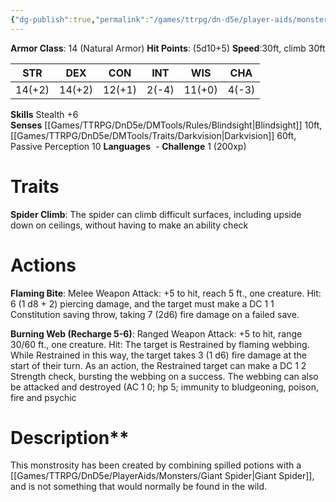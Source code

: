 ```yaml
---
{"dg-publish":true,"permalink":"/games/ttrpg/dn-d5e/player-aids/monsters/giant-inferno-spider/","tags":["ttrpg/dnd/5e","statblock","Monster"],"noteIcon":""}
---
```



**Armor Class**: 14 (Natural Armor)
**Hit Points**:  (5d10+5)
**Speed**:30ft, climb 30ft

|  STR   | DEX    | CON | INT| WIS | CHA |
| --- | --- | --- | --- | --- | --- | 
| 14(+2)  |  14(+2)   | 12(+1)     | 2(-4) | 11(+0) |  4(-3)|

**Skills** Stealth +6
**Senses** [[Games/TTRPG/DnD5e/DMTools/Rules/Blindsight\|Blindsight]] 10ft, [[Games/TTRPG/DnD5e/DMTools/Traits/Darkvision\|Darkvision]] 60ft, Passive Perception 10
**Languages**   -
**Challenge** 1 (200xp)

# Traits
**Spider Climb**: The spider can climb difficult surfaces, including upside down on ceilings, without having to make an ability check
# Actions
 **Flaming Bite**: Melee Weapon Attack: +5 to hit, reach 5 ft., one creature. Hit: 6 (1 d8 + 2) piercing damage, and the target must make a DC 1 1 Constitution saving throw, taking 7 (2d6) fire damage on a failed save. 
 
 **Burning Web (Recharge 5-6)**: Ranged Weapon Attack: +5 to hit, range 30/60 ft., one creature. Hit: The target is Restrained by flaming webbing. While Restrained in this way, the target takes 3 (1 d6) fire damage at the start of their turn. As an action, the Restrained target can make a DC 1 2 Strength check, bursting the webbing on a success. The webbing can also be attacked and destroyed (AC 1 0; hp 5; immunity to bludgeoning, poison, fire and psychic 


# Description**
This monstrosity has been created by combining spilled potions with a [[Games/TTRPG/DnD5e/PlayerAids/Monsters/Giant Spider\|Giant Spider]], and is not something that would normally be found in the wild. 
